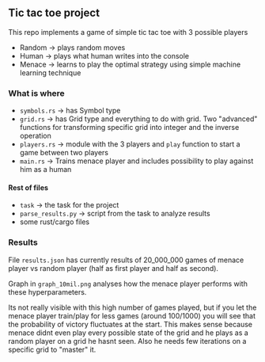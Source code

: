 ## Tic tac toe project

This repo implements a game of simple tic tac toe with 3 possible players

- Random -> plays random moves
- Human -> plays what human writes into the console
- Menace -> learns to play the optimal strategy using simple machine learning technique

### What is where

- `symbols.rs` -> has Symbol type
- `grid.rs` -> has Grid type and everything to do with grid. Two "advanced" functions for transforming specific grid into integer and the inverse operation
- `players.rs` -> module with the 3 players and `play` function to start a game between two players
- `main.rs` -> Trains menace player and includes possibility to play against him as a human

#### Rest of files

- `task` -> the task for the project
- `parse_results.py` -> script from the task to analyze results
- some rust/cargo files

### Results

File `results.json` has currently results of 20_000_000 games of menace player vs random player (half as first player and half as second).

Graph in `graph_10mil.png` analyses how the menace player performs with these hyperparameters.

Its not really visible with this high number of games played, but if you let the menace player train/play for less games (around 100/1000) you will see that the probability of victory fluctuates at the start. This makes sense because menace didnt even play every possible state of the grid and he plays as a random player on a grid he hasnt seen. Also he needs few iterations on a specific grid to "master" it.
